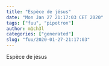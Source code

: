 ```yaml
---
title: "Espèce de jésus"
date: "Mon Jan 27 21:17:03 CET 2020"
tags: ["fuu", "pipotron"]
author: m1ch3l
categories: ["generated"]
slug: "fuu/2020-01-27-21:17:03"
---
```


Espèce de jésus
